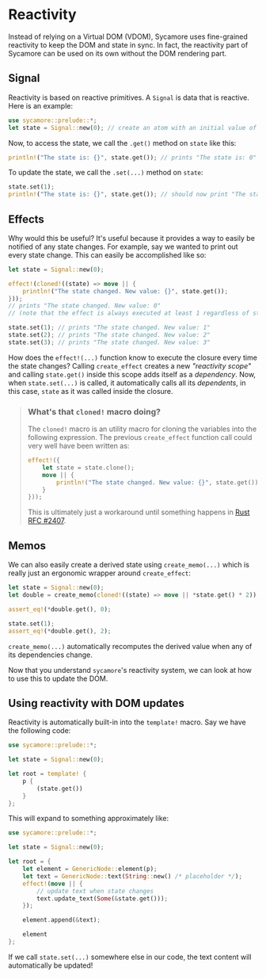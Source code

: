 # Reactivity

Instead of relying on a Virtual DOM (VDOM), Sycamore uses fine-grained reactivity to keep the DOM
and state in sync. In fact, the reactivity part of Sycamore can be used on its own without the DOM
rendering part.

## Signal

Reactivity is based on reactive primitives. A `Signal` is data that is reactive. Here is an example:

```rust
use sycamore::prelude::*;
let state = Signal::new(0); // create an atom with an initial value of 0
```

Now, to access the state, we call the `.get()` method on `state` like this:

```rust
println!("The state is: {}", state.get()); // prints "The state is: 0"
```

To update the state, we call the `.set(...)` method on `state`:

```rust
state.set(1);
println!("The state is: {}", state.get()); // should now print "The state is: 1"
```

## Effects

Why would this be useful? It's useful because it provides a way to easily be notified of any state
changes. For example, say we wanted to print out every state change. This can easily be accomplished
like so:

```rust
let state = Signal::new(0);

effect!(cloned!((state) => move || {
    println!("The state changed. New value: {}", state.get());
}));
// prints "The state changed. New value: 0"
// (note that the effect is always executed at least 1 regardless of state changes)

state.set(1); // prints "The state changed. New value: 1"
state.set(2); // prints "The state changed. New value: 2"
state.set(3); // prints "The state changed. New value: 3"
```

How does the `effect!(...)` function know to execute the closure every time the state changes?
Calling `create_effect` creates a new _"reactivity scope"_ and calling `state.get()` inside this
scope adds itself as a _dependency_. Now, when `state.set(...)` is called, it automatically calls
all its _dependents_, in this case, `state` as it was called inside the closure.

> ### What's that `cloned!` macro doing?
>
> The `cloned!` macro is an utility macro for cloning the variables into the following expression.
> The previous `create_effect` function call could very well have been written as:
>
> ```rust
> effect!({
>     let state = state.clone();
>     move || {
>         println!("The state changed. New value: {}", state.get());
>     }
> }));
> ```
>
> This is ultimately just a workaround until something happens in
> [Rust RFC #2407](https://github.com/rust-lang/rfcs/issues/2407).

## Memos

We can also easily create a derived state using `create_memo(...)` which is really just an ergonomic
wrapper around `create_effect`:

```rust
let state = Signal::new(0);
let double = create_memo(cloned!((state) => move || *state.get() * 2));

assert_eq!(*double.get(), 0);

state.set(1);
assert_eq!(*double.get(), 2);
```

`create_memo(...)` automatically recomputes the derived value when any of its dependencies change.

Now that you understand `sycamore`'s reactivity system, we can look at how to use this to update the
DOM.

## Using reactivity with DOM updates

Reactivity is automatically built-in into the `template!` macro. Say we have the following code:

```rust
use sycamore::prelude::*;

let state = Signal::new(0);

let root = template! {
    p {
        (state.get())
    }
};
```

This will expand to something approximately like:

```rust
use sycamore::prelude::*;

let state = Signal::new(0);

let root = {
    let element = GenericNode::element(p);
    let text = GenericNode::text(String::new() /* placeholder */);
    effect!(move || {
        // update text when state changes
        text.update_text(Some(&state.get()));
    });

    element.append(&text);

    element
};
```

If we call `state.set(...)` somewhere else in our code, the text content will automatically be
updated!
